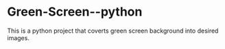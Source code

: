 # Green-Screen--python
This is a python project that coverts green screen background into desired images.
